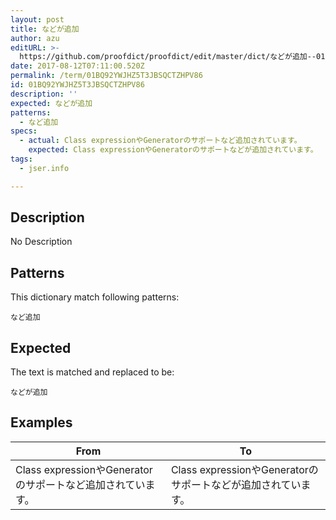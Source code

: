 ```yaml
---
layout: post
title: などが追加
author: azu
editURL: >-
  https://github.com/proofdict/proofdict/edit/master/dict/などが追加--01BQ92YWJHZ5T3JBSQCTZHPV86.yml
date: 2017-08-12T07:11:00.520Z
permalink: /term/01BQ92YWJHZ5T3JBSQCTZHPV86
id: 01BQ92YWJHZ5T3JBSQCTZHPV86
description: ''
expected: などが追加
patterns:
  - など追加
specs:
  - actual: Class expressionやGeneratorのサポートなど追加されています。
    expected: Class expressionやGeneratorのサポートなどが追加されています。
tags:
  - jser.info

---
```


## Description

No Description 

## Patterns

This dictionary match following patterns:

    など追加

## Expected

The text is matched and replaced to be:

    などが追加

## Examples

| From                                       | To                                          |
| ------------------------------------------ | ------------------------------------------- |
| Class expressionやGeneratorのサポートなど追加されています。 | Class expressionやGeneratorのサポートなどが追加されています。 |
